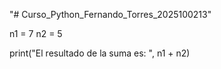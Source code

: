 "# Curso_Python_Fernando_Torres_2025100213"

n1 = 7
n2 = 5

print("El resultado de la suma es: ", n1 + n2)